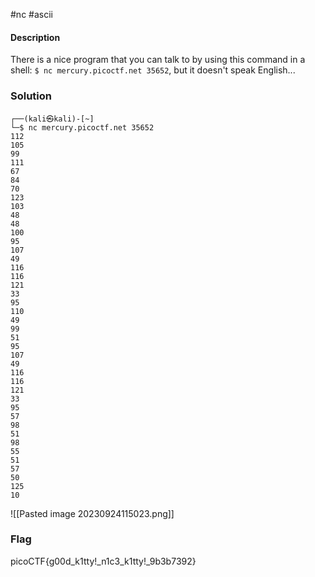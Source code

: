 #nc #ascii 
#### Description

There is a nice program that you can talk to by using this command in a shell: `$ nc mercury.picoctf.net 35652`, but it doesn't speak English...

### Solution
```shell
┌──(kali㉿kali)-[~]
└─$ nc mercury.picoctf.net 35652
112 
105 
99 
111 
67 
84 
70 
123 
103 
48 
48 
100 
95 
107 
49 
116 
116 
121 
33 
95 
110 
49 
99 
51 
95 
107 
49 
116 
116 
121 
33 
95 
57 
98 
51 
98 
55 
51 
57 
50 
125 
10

```
![[Pasted image 20230924115023.png]]

### Flag
picoCTF{g00d_k1tty!_n1c3_k1tty!_9b3b7392}